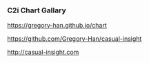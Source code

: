 ### C2i Chart Gallary

https://gregory-han.github.io/chart

https://github.com/Gregory-Han/casual-insight

http://casual-insight.com
